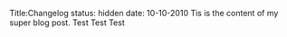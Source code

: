 
Title:Changelog
status: hidden
date: 10-10-2010
Tis is the content of my super blog post.
Test
Test
Test
